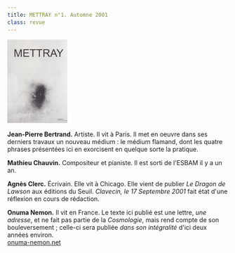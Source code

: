 ```yaml
---
title: METTRAY n°1. Automne 2001
class: revue
---
```


<img class="right" src="/files/gd_mettray1.gif" alt="METTRAY n°1. Automne 2001.">

**Jean-Pierre Bertrand.** Artiste. Il vit à Paris. Il met en oeuvre dans ses derniers travaux un nouveau médium : le médium flamand, dont les quatre phrases présentées ici en exorcisent en quelque sorte la pratique.

**Mathieu Chauvin.** Compositeur et pianiste. Il est sorti de l'ESBAM il y a un an.

**Agnès Clerc.** Écrivain. Elle vit à Chicago. Elle vient de publier *Le Dragon de Lawson* aux éditions du Seuil. *Clavecin, le 17 Septembre 2001* fait état d'une réflexion en cours de rédaction.

**Onuma Nemon.** Il vit en France. Le texte ici publié est une lettre, *une adresse*, et ne fait pas partie de la *Cosmologie*, mais rend compte de son bouleversement ; celle-ci sera publiée *dans son intégralité* d'ici deux années environ.  
[onuma-nemon.net](http://www.onuma-nemon.net/)
